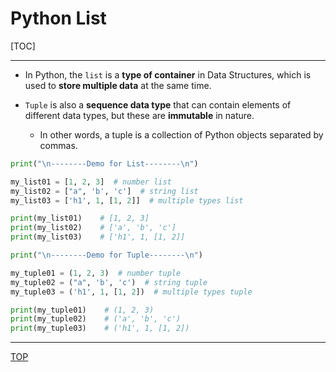# Python List

[TOC]

---

- In Python, the `list` is a **type of container** in Data Structures, which is used to **store multiple data** at the same time.

- `Tuple` is also a **sequence data type** that can contain elements of different data types, but these are **immutable** in nature.
  - In other words, a tuple is a collection of Python objects separated by commas.

```py
print("\n--------Demo for List--------\n")

my_list01 = [1, 2, 3]  # number list
my_list02 = ["a", 'b', 'c']  # string list
my_list03 = ['h1', 1, [1, 2]]  # multiple types list

print(my_list01)    # [1, 2, 3]
print(my_list02)    # ['a', 'b', 'c']
print(my_list03)    # ['h1', 1, [1, 2]]

print("\n--------Demo for Tuple--------\n")

my_tuple01 = (1, 2, 3)  # number tuple
my_tuple02 = ("a", 'b', 'c')  # string tuple
my_tuple03 = ('h1', 1, [1, 2])  # multiple types tuple

print(my_tuple01)    # (1, 2, 3)
print(my_tuple02)    # ('a', 'b', 'c')
print(my_tuple03)    # ('h1', 1, [1, 2])

```

---

[TOP](#python-list)
